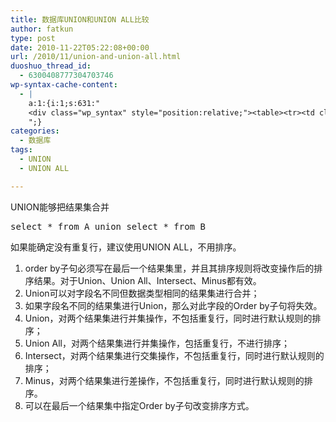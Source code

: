 ```yaml
---
title: 数据库UNION和UNION ALL比较
author: fatkun
type: post
date: 2010-11-22T05:22:08+00:00
url: /2010/11/union-and-union-all.html
duoshuo_thread_id:
  - 6300408777304703746
wp-syntax-cache-content:
  - |
    a:1:{i:1;s:631:"
    <div class="wp_syntax" style="position:relative;"><table><tr><td class="code"><pre class="sql" style="font-family:monospace;"><span style="color: #993333; font-weight: bold;">SELECT</span> <span style="color: #66cc66;">*</span> <span style="color: #993333; font-weight: bold;">FROM</span> A <span style="color: #993333; font-weight: bold;">UNION</span> <span style="color: #993333; font-weight: bold;">SELECT</span> <span style="color: #66cc66;">*</span> <span style="color: #993333; font-weight: bold;">FROM</span> B</pre></td></tr></table><p class="theCode" style="display:none;">select * from A union select * from B</p></div>
    ";}
categories:
  - 数据库
tags:
  - UNION
  - UNION ALL

---
```

UNION能够把结果集合并
<pre escaped="true" lang="sql">select * from A union select * from B</pre>
如果能确定没有重复行，建议使用UNION ALL，不用排序。
  1. order by子句必须写在最后一个结果集里，并且其排序规则将改变操作后的排序结果。对于Union、Union All、Intersect、Minus都有效。
  2. Union可以对字段名不同但数据类型相同的结果集进行合并；
  3. 如果字段名不同的结果集进行Union，那么对此字段的Order by子句将失效。
  4. Union，对两个结果集进行并集操作，不包括重复行，同时进行默认规则的排序；
  5. Union All，对两个结果集进行并集操作，包括重复行，不进行排序；
  6. Intersect，对两个结果集进行交集操作，不包括重复行，同时进行默认规则的排序；
  7. Minus，对两个结果集进行差操作，不包括重复行，同时进行默认规则的排序。
  8. 可以在最后一个结果集中指定Order by子句改变排序方式。